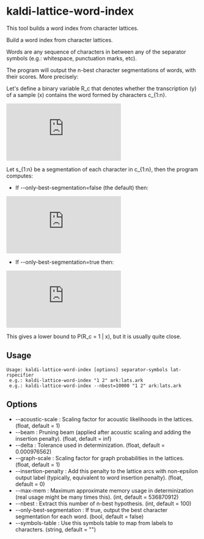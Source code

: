 # kaldi-lattice-word-index

This tool builds a word index from character lattices.

Build a word index from character lattices.

Words are any sequence of characters in between any of the separator symbols
(e.g.: whitespace, punctuation marks, etc).

The program will output the n-best character segmentations of words, with their
scores. More precisely:

Let's define a binary variable R_c that denotes whether the transcription (y) of
a sample (x) contains the word formed by characters c_{1:n}.

![R_c = 1 \iff y \in (\Sigma^* S)? c_{1:n} (S \Sigma^*)?](http://www.sciweavers.org/tex2img.php?eq=R_c%20%3D%20%5Cbegin%7Bcases%7D%0A1%20%26%20%5Cmathbf%7By%7D%20%5Cin%20%28%5CSigma%5E%2A%20%7E%20S%29%5E%3F%20%5Cmathbf%7Bc%7D%20%28S%20%7E%20%5CSigma%5E%2A%29%5E%3F%5C%5C%0A0%20%26%20%5Ctext%7Botherwise%7D%0A%5Cend%7Bcases%7D&bc=White&fc=Black&im=jpg&fs=12&ff=modern&edit=0)

Let s_{1:n} be a segmentation of each character in c_{1:n}, then the program
computes:

- If --only-best-segmentation=false (the default) then:

![n-best_{c_{1:n},s_{1:n}} P(R_c = 1| x, s_{1:n})](http://www.sciweavers.org/tex2img.php?eq=%5Ctext%7Bn-best%7D_%7B%5Cmathbf%7Bc%7D%2C%20%5Cmathbf%7Bs%7D%7D%20P%28R_c%20%3D%201%20%5Cmid%20%5Cmathbf%7Bx%7D%2C%20%5Cmathbf%7Bs%7D%29&bc=White&fc=Black&im=jpg&fs=12&ff=modern&edit=0)

- If --only-best-segmentation=true then:

![n-best_{c_{1:n},s_{1:n}} max_{s_{1:n}} P(R_c = 1 | x, s_{1:n})](http://www.sciweavers.org/tex2img.php?eq=%5Ctext%7Bn-best%7D_%7B%5Cmathbf%7Bc%7D%2C%20%5Cmathbf%7Bs%7D%7D%20%5Cmax_%7B%5Cmathbf%7Bs%7D%7D%20P%28R_c%20%3D%201%20%5Cmid%20%5Cmathbf%7Bx%7D%2C%20%5Cmathbf%7Bs%7D%29&bc=White&fc=Black&im=jpg&fs=12&ff=modern&edit=0)

This gives a lower bound to P(R_c = 1 | x), but it is usually quite close.


## Usage
```
Usage: kaldi-lattice-word-index [options] separator-symbols lat-rspecifier
 e.g.: kaldi-lattice-word-index "1 2" ark:lats.ark
 e.g.: kaldi-lattice-word-index --nbest=10000 "1 2" ark:lats.ark
`````

## Options
  - --acoustic-scale            : Scaling factor for acoustic likelihoods in the lattices. (float, default = 1)
  - --beam                      : Pruning beam (applied after acoustic scaling and adding the insertion penalty). (float, default = inf)
  - --delta                     : Tolerance used in determinization. (float, default = 0.000976562)
  - --graph-scale               : Scaling factor for graph probabilities in the lattices. (float, default = 1)
  - --insertion-penalty         : Add this penalty to the lattice arcs with non-epsilon output label (typically, equivalent to word insertion penalty). (float, default = 0)
  - --max-mem                   : Maximum approximate memory usage in determinization (real usage might be many times this). (int, default = 536870912)
  - --nbest                     : Extract this number of n-best hypothesis. (int, default = 100)
  - --only-best-segmentation    : If true, output the best character segmentation for each word. (bool, default = false)
  - --symbols-table             : Use this symbols table to map from labels to characters. (string, default = "")
